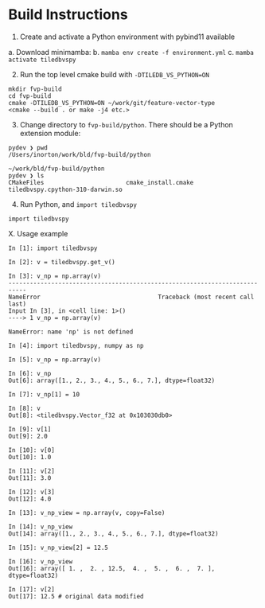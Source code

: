 # Build Instructions

1. Create and activate a Python environment with pybind11 available

  a. Download minimamba:
  b. `mamba env create -f environment.yml`
  c. `mamba activate tiledbvspy`

2. Run the top level cmake build with `-DTILEDB_VS_PYTHON=ON`

```
mkdir fvp-build
cd fvp-build
cmake -DTILEDB_VS_PYTHON=ON ~/work/git/feature-vector-type
<cmake --build . or make -j4 etc.>
```

3. Change directory to `fvp-build/python`. There should be a Python extension module:

```
pydev ❯ pwd
/Users/inorton/work/bld/fvp-build/python

~/work/bld/fvp-build/python
pydev ❯ ls
CMakeFiles                       cmake_install.cmake              tiledbvspy.cpython-310-darwin.so
```

4. Run Python, and `import tiledbvspy`

```
import tiledbvspy
```

X. Usage example

```
In [1]: import tiledbvspy

In [2]: v = tiledbvspy.get_v()

In [3]: v_np = np.array(v)
---------------------------------------------------------------------------
NameError                                 Traceback (most recent call last)
Input In [3], in <cell line: 1>()
----> 1 v_np = np.array(v)

NameError: name 'np' is not defined

In [4]: import tiledbvspy, numpy as np

In [5]: v_np = np.array(v)

In [6]: v_np
Out[6]: array([1., 2., 3., 4., 5., 6., 7.], dtype=float32)

In [7]: v_np[1] = 10

In [8]: v
Out[8]: <tiledbvspy.Vector_f32 at 0x103030db0>

In [9]: v[1]
Out[9]: 2.0

In [10]: v[0]
Out[10]: 1.0

In [11]: v[2]
Out[11]: 3.0

In [12]: v[3]
Out[12]: 4.0

In [13]: v_np_view = np.array(v, copy=False)

In [14]: v_np_view
Out[14]: array([1., 2., 3., 4., 5., 6., 7.], dtype=float32)

In [15]: v_np_view[2] = 12.5

In [16]: v_np_view
Out[16]: array([ 1. ,  2. , 12.5,  4. ,  5. ,  6. ,  7. ], dtype=float32)

In [17]: v[2]
Out[17]: 12.5 # original data modified
```
